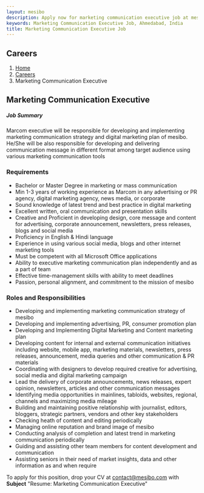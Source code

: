 ```yaml
---
layout: mesibo
description: Apply now for marketing communication executive job at mesibo. Job location at Ahmedabad, India
keywords: Marketing Communication Executive Job, Ahmedabad, India
title: Marketing Communication Executive Job
---
```


<section class="page-header ">
<div class="container">
<h1>Careers</h1>
<ol class="breadcrumb">
<li><a href="/index/">Home</a></li>
<li><a href="/career/">Careers</a></li>
<li><a>Marketing Communication Executive</a></li>
</ol>
</div>
</section>
			
<section>
<div class="container">
<div class="row">
<div class="col-md-10 col-sm-10">
<div class="heading-title heading-border-bottom heading-color">
<h2 class="">Marketing Communication Executive</h2>
</div>
<div class="heading-title">
<h5 class="size-20">Job Summary</h5>
</div>
<div class="margin-bottom-80">
<p>Marcom executive will be responsible for developing and implementing marketing communication strategy and digital marketing plan of mesibo. He/She will be also responsible for developing and delivering communication message in different format among target audience using various marketing communication tools</p>
<h3 class="size-20">Requirements</h3>
<ul class="list-unstyled list-icons">
<li><i class="fa fa-check"></i> Bachelor or Master Degree in marketing or mass communication</li>
<li><i class="fa fa-check"></i> Min 1-3 years of working experience as Marcom in any advertising or  PR agency, digital marketing agency, news media, or corporate</li>
<li><i class="fa fa-check"></i> Sound knowledge of latest trend and best practice in digital marketing</li>
<li><i class="fa fa-check"></i> Excellent written, oral communication and presentation skills</li>
<li><i class="fa fa-check"></i> Creative and Proficient in developing design, core message and content for advertising, corporate announcement, newsletters,  press releases, blogs and social media</li>
<li><i class="fa fa-check"></i> Proficiency in English &amp; Hindi language</li>
<li><i class="fa fa-check"></i> Experience in using various social media, blogs and other internet marketing tools</li>
<li><i class="fa fa-check"></i> Must be competent with all Microsoft Office applications</li>
<li><i class="fa fa-check"></i> Ability to executive marketing communication plan independently and as a part of team</li>
<li><i class="fa fa-check"></i> Effective time-management skills with ability to meet deadlines</li>
<li><i class="fa fa-check"></i> Passion, personal alignment, and commitment to the mission of mesibo</li>
</ul>
<h3 class="size-20">Roles and Responsibilities</h3>
<ul class="list-unstyled list-icons">
<li><i class="fa fa-plus-square"></i> Developing and implementing marketing communication strategy of mesibo</li>
<li><i class="fa fa-plus-square"></i> Developing and implementing advertising, PR, consumer promotion plan</li>
<li><i class="fa fa-plus-square"></i> Developing and Implementing Digital Marketing and Content marketing plan</li>
<li><i class="fa fa-plus-square"></i> Developing content for internal and external communication initiatives including website, mobile app, marketing materials, newsletters, press releases, announcement, media queries and other communication &amp; PR materials</li>
<li><i class="fa fa-plus-square"></i> Coordinating with designers to develop required creative for advertising, social media and digital marketing campaign</li>
<li><i class="fa fa-plus-square"></i> Lead the delivery of corporate announcements, news releases, expert opinion, newsletters, articles and other communication messages</li>
<li><i class="fa fa-plus-square"></i> Identifying media opportunities in mainlines, tabloids, websites, regional, channels and maximizing media mileage</li>
<li><i class="fa fa-plus-square"></i> Building and maintaining positive relationship with journalist, editors, bloggers, strategic partners, vendors and other key stakeholders</li>
<li><i class="fa fa-plus-square"></i> Checking heath of content and editing periodically</li>
<li><i class="fa fa-plus-square"></i> Managing online reputation and brand image of mesibo</li>
<li><i class="fa fa-plus-square"></i> Conducting analysis of completion and latest trend in marketing communication periodically</li>
<li><i class="fa fa-plus-square"></i> Guiding and assisting other team members for content development and communication </li>
<li><i class="fa fa-plus-square"></i> Assisting seniors in their need of market insights, data and other information as and when require</li>
</ul>
<p>To apply for this position, drop your CV at <a href="mailto:career@mesibo.com">contact@mesibo.com</a> with <strong>Subject</strong> "Resume: Marketing Communication Executive"</p>
</div>
</div>
</div>
</div>
</section>